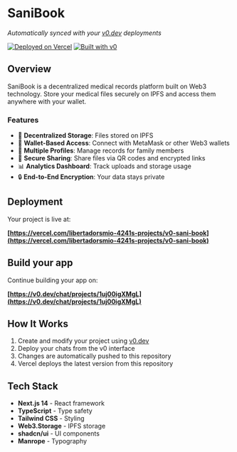 # SaniBook

*Automatically synced with your [v0.dev](https://v0.dev) deployments*

[![Deployed on Vercel](https://img.shields.io/badge/Deployed%20on-Vercel-black?style=for-the-badge&logo=vercel)](https://vercel.com/libertadorsmio-4241s-projects/v0-sani-book)
[![Built with v0](https://img.shields.io/badge/Built%20with-v0.dev-black?style=for-the-badge)](https://v0.dev/chat/projects/1uj00igXMgL)

## Overview

SaniBook is a decentralized medical records platform built on Web3 technology. Store your medical files securely on IPFS and access them anywhere with your wallet.

### Features

- 🔐 **Decentralized Storage**: Files stored on IPFS
- 👛 **Wallet-Based Access**: Connect with MetaMask or other Web3 wallets
- 👥 **Multiple Profiles**: Manage records for family members
- 🔗 **Secure Sharing**: Share files via QR codes and encrypted links
- 📊 **Analytics Dashboard**: Track uploads and storage usage
- 🔒 **End-to-End Encryption**: Your data stays private

## Deployment

Your project is live at:

**[https://vercel.com/libertadorsmio-4241s-projects/v0-sani-book](https://vercel.com/libertadorsmio-4241s-projects/v0-sani-book)**

## Build your app

Continue building your app on:

**[https://v0.dev/chat/projects/1uj00igXMgL](https://v0.dev/chat/projects/1uj00igXMgL)**

## How It Works

1. Create and modify your project using [v0.dev](https://v0.dev)
2. Deploy your chats from the v0 interface
3. Changes are automatically pushed to this repository
4. Vercel deploys the latest version from this repository

## Tech Stack

- **Next.js 14** - React framework
- **TypeScript** - Type safety
- **Tailwind CSS** - Styling
- **Web3.Storage** - IPFS storage
- **shadcn/ui** - UI components
- **Manrope** - Typography
